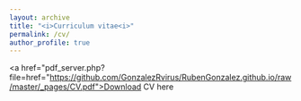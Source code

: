 ```yaml
---
layout: archive
title: "<i>Curriculum vitae<i>"
permalink: /cv/
author_profile: true
---
```



<a href="pdf_server.php?file=href="https://github.com/GonzalezRvirus/RubenGonzalez.github.io/raw/master/_pages/CV.pdf">Download CV here</a>
